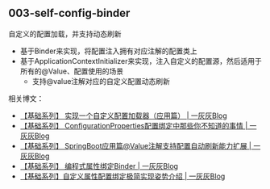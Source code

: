 ## 003-self-config-binder

自定义的配置加载，并支持动态刷新

- 基于Binder来实现，将配置注入拥有对应注解的配置类上
- 基于ApplicationContextInitializer来实现，注入自定义的配置源，然后适用于所有的@Value、配置使用的场景
  - 支持@value注解对应的自定义配置动态刷新


相关博文：

* [【基础系列】 实现一个自定义配置加载器（应用篇） | 一灰灰Blog](https://spring.hhui.top/spring-blog/2020/05/07/200507-SpringBoot%E7%B3%BB%E5%88%97%E6%95%99%E7%A8%8B%E4%B9%8B%E5%AE%9E%E7%8E%B0%E4%B8%80%E4%B8%AA%E8%87%AA%E5%AE%9A%E4%B9%89%E9%85%8D%E7%BD%AE%E5%8A%A0%E8%BD%BD%E5%99%A8/)
* [【基础系列】 ConfigurationProperties配置绑定中那些你不知道的事情 | 一灰灰Blog](https://spring.hhui.top/spring-blog/2021/01/17/210117-SpringBoot%E7%B3%BB%E5%88%97ConfigurationProperties%E9%85%8D%E7%BD%AE%E7%BB%91%E5%AE%9A%E4%B8%AD%E9%82%A3%E4%BA%9B%E4%BD%A0%E4%B8%8D%E7%9F%A5%E9%81%93%E7%9A%84%E4%BA%8B%E6%83%85/)
* [【基础系列】 SpringBoot应用篇@Value注解支持配置自动刷新能力扩展 | 一灰灰Blog](https://spring.hhui.top/spring-blog/2021/08/01/210801-SpringBoot%E5%BA%94%E7%94%A8%E7%AF%87-Value%E6%B3%A8%E8%A7%A3%E6%94%AF%E6%8C%81%E9%85%8D%E7%BD%AE%E8%87%AA%E5%8A%A8%E5%88%B7%E6%96%B0%E8%83%BD%E5%8A%9B%E6%89%A9%E5%B1%95/)
* [【基础系列】 编程式属性绑定Binder | 一灰灰Blog](https://spring.hhui.top/spring-blog/2023/06/18/230618-SpringBoot%E4%B9%8B%E7%BC%96%E7%A8%8B%E5%BC%8F%E5%B1%9E%E6%80%A7%E7%BB%91%E5%AE%9ABinder/)
* [【基础系列】自定义属性配置绑定极简实现姿势介绍 | 一灰灰Blog](http://spring.hhui.top/spring-blog/2023/06/27/230627-SpringBoot%E5%9F%BA%E7%A1%80%E7%B3%BB%E5%88%97%E4%B9%8B%E8%87%AA%E5%AE%9A%E4%B9%89%E5%B1%9E%E6%80%A7%E9%85%8D%E7%BD%AE%E7%BB%91%E5%AE%9A%E5%AE%9E%E7%8E%B0%E4%BB%8B%E7%BB%8D/)